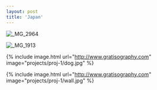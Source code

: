 ```yaml
---
layout: post
title: 'Japan'
---
```

![_MG_2964](https://github.com/kathybeyer/kathybeyer.github.io/assets/121460653/1f5a0f4a-786b-43e1-a180-1303a6a1d876)

![_MG_1913](https://github.com/kathybeyer/kathybeyer.github.io/assets/121460653/be0eea94-980d-468b-86b0-806826a84082)

{% include image.html url="http://www.gratisography.com" image="projects/proj-1/dog.jpg" %}

{% include image.html url="http://www.gratisography.com" image="projects/proj-1/wall.jpg" %}

